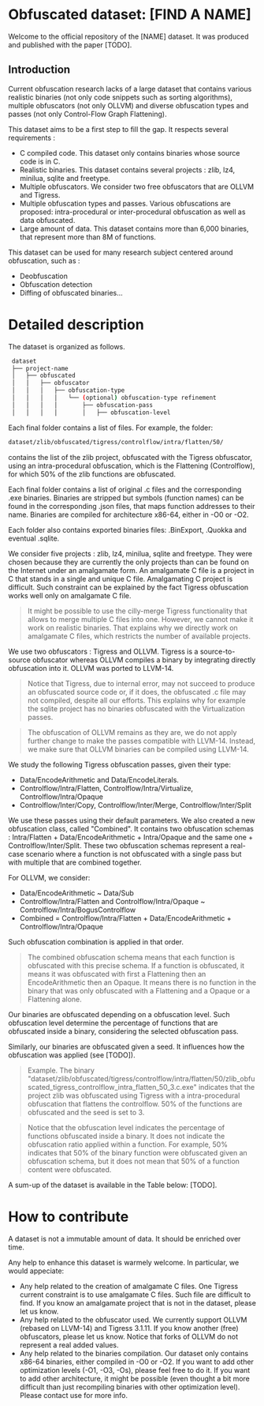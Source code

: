 # Obfuscated dataset: [FIND A NAME]

Welcome to the official repository of the [NAME] dataset. 
It was produced and published with the paper [TODO]. 

## Introduction

Current obfuscation research lacks of a large dataset that contains various realistic binaries (not only code snippets such as sorting algorithms), multiple obfuscators (not only OLLVM) and diverse obfuscation types and passes (not only Control-Flow Graph Flattening). 

This dataset aims to be a first step to fill the gap. It respects several requirements : 

- C compiled code. This dataset only contains binaries whose source code is in C.
- Realistic binaries. This dataset contains several projects : zlib, lz4, minilua, sqlite and freetype. 
- Multiple obfuscators. We consider two free obfuscators that are OLLVM and Tigress. 
- Multiple obfuscation types and passes. Various obfuscations are proposed: intra-procedural or inter-procedural obfuscation as well as data obfuscated. 
- Large amount of data. This dataset contains more than 6,000 binaries, that represent more than 8M of functions. 

This dataset can be used for many research subject centered around obfuscation, such as : 

- Deobfuscation
- Obfuscation detection
- Diffing of obfuscated binaries...

# Detailed description

The dataset is organized as follows. 

```bash
 dataset
 ├── project-name
 │   ├── obfuscated
 │   │   ├── obfuscator
 │   │   │   ├── obfuscation-type
 │   │   │   │   └── (optional) obfuscation-type refinement
 │   │   │   │       ├── obfuscation-pass
 │   │   │   │       │   ├── obfuscation-level
```

Each final folder contains a list of files. For example, the folder:
```bash 
dataset/zlib/obfuscated/tigress/controlflow/intra/flatten/50/
```
contains the list of the zlib project, obfuscated with the Tigress obfuscator, using an intra-procedural obfuscation, which is the Flattening (Controlflow), for which 50% of the zlib functions are obfuscated. 

Each final folder contains a list of original .c files and the corresponding .exe binaries. Binaries are stripped but symbols (function names) can be found in the corresponding .json files, that maps function addresses to their name. 
Binaries are compiled for architecture x86-64, either in -O0 or -O2. 

Each folder also contains exported binaries files: .BinExport, .Quokka and eventual .sqlite.


We consider five projects : zlib, lz4, minilua, sqlite and freetype. They were chosen because they are currently the only projects than can be found on the Internet under an amalgamate form. 
An amalgamate C file is a project in C that stands in a single and unique C file. Amalgamating C project is difficult. Such constraint can be explained by the fact Tigress obfuscation works well only on amalgamate C file.

> It might be possible to use the cilly-merge Tigress functionality that allows to merge multiple C files into one. However, we cannot make it work on realistic binaries. That explains why we directly work on amalgamate C files, which restricts the number of available projects.

We use two obfuscators : Tigress and OLLVM. Tigress is a source-to-source obfuscator whereas OLLVM compiles a binary by integrating directly obfuscation into it. OLLVM was ported to LLVM-14.

> Notice that Tigress, due to internal error, may not succeed to produce an obfuscated source code or, if it does, the obfuscated .c file may not compiled, despite all our efforts. This explains why for example the sqlite project has no binaries obfuscated with the Virtualization passes.

> The obfuscation of OLLVM remains as they are, we do not apply further change to make the passes compatible with LLVM-14. Instead, we make sure that OLLVM binaries can be compiled using LLVM-14.


We study the following Tigress obfuscation passes, given their type:

- Data/EncodeArithmetic and Data/EncodeLiterals. 
- Controlflow/Intra/Flatten, Controlflow/Intra/Virtualize, Controlflow/Intra/Opaque
- Controlflow/Inter/Copy, Controlflow/Inter/Merge, Controlflow/Inter/Split

We use these passes using their default parameters. 
We also created a new obfuscation class, called "Combined". It contains two obfuscation schemas : Intra/Flatten + Data/EncodeArithmetic + Intra/Opaque and the same one + Controlflow/Inter/Split. These two obfuscation schemas represent a real-case scenario where a function is not obfuscated with a single pass but with multiple that are combined together.

For OLLVM, we consider:

- Data/EncodeArithmetic ~ Data/Sub
- Controlflow/Intra/Flatten and Controlflow/Intra/Opaque ~ Controlflow/Intra/BogusControlflow
- Combined = Controlflow/Intra/Flatten + Data/EncodeArithmetic + Controlflow/Intra/Opaque

Such obfuscation combination is applied in that order. 

> The combined obfuscation schema means that each function is obfuscated with this precise schema. If a function is obfuscated, it means it was obfuscated with first a Flattening then an EncodeArithmetic then an Opaque. It means there is no function in the binary that was only obfuscated with a Flattening and a Opaque or a Flattening alone. 

Our binaries are obfuscated depending on a obfuscation level. Such obfuscation level determine the percentage of functions that are obfuscated inside a binary, considering the selected obfuscation pass.

Similarly, our binaries are obfuscated given a seed. It influences how the obfuscation was applied (see [TODO]).

> Example. The binary "dataset/zlib/obfuscated/tigress/controlflow/intra/flatten/50/zlib_obfuscated_tigress_controlflow_intra_flatten_50_3.c.exe" indicates that the project zlib was obfuscated using Tigress with a intra-procedural obfuscation that flattens the controlflow. 50% of the functions are obfuscated and the seed is set to 3.

> Notice that the obfuscation level indicates the percentage of functions obfuscated inside a binary. It does not indicate the obfuscation ratio applied within a function. For example, 50% indicates that 50% of the binary function were obfuscated given an obfuscation schema, but it does not mean that 50% of a function content were obfuscated.

A sum-up of the dataset is available in the Table below: [TODO].

# How to contribute

A dataset is not a immutable amount of data. It should be enriched over time. 

Any help to enhance this dataset is warmely welcome. In particular, we would appeciate:

- Any help related to the creation of amalgamate C files. One Tigress current constraint is to use amalgamate C files. Such file are difficult to find. If you know an amalgamate project that is not in the dataset, please let us know. 
- Any help related to the obfuscator used. We currently support OLLVM (rebased on LLVM-14) and Tigress 3.1.11. If you know another (free) obfuscators, please let us know. Notice that forks of OLLVM do not represent a real added values. 
- Any help related to the binaries compilation. Our dataset only contains x86-64 binaries, either compiled in -O0 or -O2. If you want to add other optimization levels (-O1, -O3, -Os), please feel free to do it. If you want to add other architecture, it might be possible (even thought a bit more difficult than just recompiling binaries with other optimization level). Please contact use for more info. 

